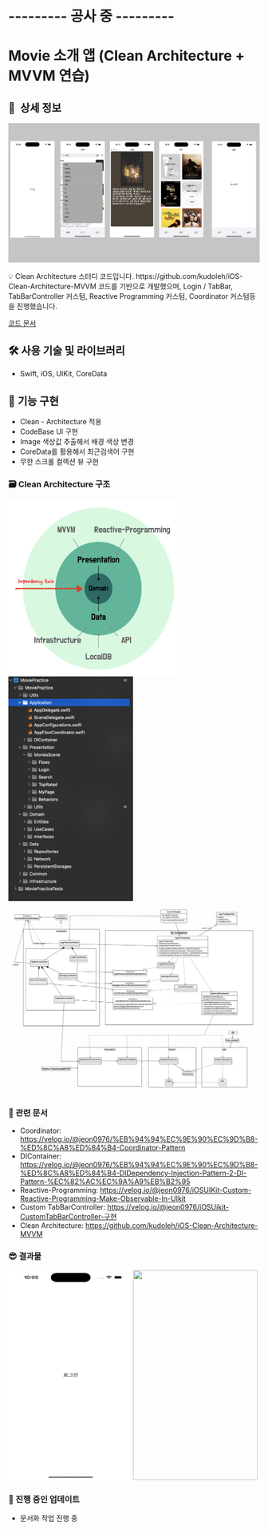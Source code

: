 # --------- 공사 중 ---------

# Movie 소개 앱 (Clean Architecture + MVVM 연습)

## 📖  상세 정보

![1](/imgs/1.png)

<aside>
💡 Clean Architecture 스터디 코드입니다.  https://github.com/kudoleh/iOS-Clean-Architecture-MVVM 코드를 기반으로 개발했으며, Login / TabBar, TabBarController 커스텀, Reactive Programming 커스텀, Coordinator 커스텀등을 진행했습니다.

[코드 문서](https://jeon0976.github.io/CleanArchitecture_doc/)

</aside>

## 🛠️ 사용 기술 및 라이브러리

- Swift, iOS, UIKit, CoreData

## 📱 기능 구현

- Clean - Architecture 적용
- CodeBase UI 구현
- Image 색상값 추출해서 배경 색상 변경
- CoreData를 활용해서 최근검색어 구현
- 무한 스크롤 컬렉션 뷰 구현

### 🗃️ Clean Architecture 구조

<img src="/imgs/2.png" width = "350" height = "350"/> <img src="/imgs/3.png" width = "250" height = "450"/>

![4.png](/imgs/4.png)
### 📄 관련 문서

- Coordinator: https://velog.io/@jeon0976/%EB%94%94%EC%9E%90%EC%9D%B8-%ED%8C%A8%ED%84%B4-Coordinator-Pattern
- DIContainer: https://velog.io/@jeon0976/%EB%94%94%EC%9E%90%EC%9D%B8-%ED%8C%A8%ED%84%B4-DIDependency-Injection-Pattern-2-DI-Pattern-%EC%82%AC%EC%9A%A9%EB%B2%95
- Reactive-Programming: https://velog.io/@jeon0976/iOSUIKit-Custom-Reactive-Programming-Make-Observable-In-UIkit
- Custom TabBarController: https://velog.io/@jeon0976/iOSUikit-CustomTabBarController-구현
- Clean Architecture: https://github.com/kudoleh/iOS-Clean-Architecture-MVVM

### 😎 결과물 

<img src="/imgs/5.gif" width = "250" height = "420"/><img src="/imgs/6.gif" width = "250" height = "420"/>

### 🔧 진행 중인 업데이트

- 문서화 작업 진행 중
